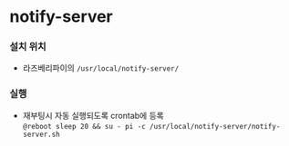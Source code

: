 # notify-server

### 설치 위치
* 라즈베리파이의 `/usr/local/notify-server/`

### 실행
* 재부팅시 자동 실행되도록 crontab에 등록   
  `@reboot sleep 20 && su - pi -c /usr/local/notify-server/notify-server.sh`

